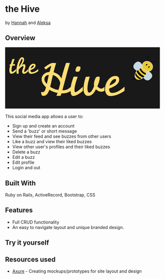 # the Hive #

by [Hannah](https://github.com/hkofkin) and [Aleksa](https://github.com/aleksarad)

## Overview ##

![app home](app/assets/images/thehive_logo.jpeg)

This social media app allows a user to:
* Sign up and create an account
* Send a 'buzz' or short message
* View their feed and see buzzes from other users
* Like a buzz and view their liked buzzes
* View other user's profiles and their liked buzzes
* Delete a buzz
* Edit a buzz
* Edit profile
* Login and out


## Built With ##
Ruby on Rails, ActiveRecord, Bootstrap, CSS

## Features ##
* Full CRUD functionality
* An easy to navigate layout and unique branded design.

## Try it yourself ##


## Resources used ##
* [Axure](https://www.axure.com/) - Creating mockups/prototypes for site layout and design
